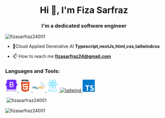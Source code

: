 <h1 align="center">Hi 👋, I'm Fiza Sarfraz</h1>
<h3 align="center">I'm a dedicated software engineer</h3>

<p align="left"> <img src="https://komarev.com/ghpvc/?username=fizasarfraz24001&label=Profile%20views&color=0e75b6&style=flat" alt="fizasarfraz24001" /> </p>

- 🌱Cloud Applied Generative AI **Typescript,nextJs,html,css,tailwindcss**

- 📫 How to reach me **fizasarfraz24@gmail.com**



<h3 align="left">Languages and Tools:</h3>
<p align="left"> <a href="https://getbootstrap.com" target="_blank" rel="noreferrer"> <img src="https://raw.githubusercontent.com/devicons/devicon/master/icons/bootstrap/bootstrap-plain-wordmark.svg" alt="bootstrap" width="40" height="40"/> </a> <a href="https://www.w3.org/html/" target="_blank" rel="noreferrer"> <img src="https://raw.githubusercontent.com/devicons/devicon/master/icons/html5/html5-original-wordmark.svg" alt="html5" width="40" height="40"/> </a> <a href="https://www.mysql.com/" target="_blank" rel="noreferrer"> <img src="https://raw.githubusercontent.com/devicons/devicon/master/icons/mysql/mysql-original-wordmark.svg" alt="mysql" width="40" height="40"/> </a> <a href="https://reactjs.org/" target="_blank" rel="noreferrer"> <img src="https://raw.githubusercontent.com/devicons/devicon/master/icons/react/react-original-wordmark.svg" alt="react" width="40" height="40"/> </a> <a href="https://tailwindcss.com/" target="_blank" rel="noreferrer"> <img src="https://www.vectorlogo.zone/logos/tailwindcss/tailwindcss-icon.svg" alt="tailwind" width="40" height="40"/> </a> <a href="https://www.typescriptlang.org/" target="_blank" rel="noreferrer"> <img src="https://raw.githubusercontent.com/devicons/devicon/master/icons/typescript/typescript-original.svg" alt="typescript" width="40" height="40"/> </a> </p>

<p>&nbsp;<img align="center" src="https://github-readme-stats.vercel.app/api?username=fizasarfraz24001&show_icons=true&locale=en" alt="fizasarfraz24001" /></p>

<p><img align="center" src="https://github-readme-streak-stats.herokuapp.com/?user=fizasarfraz24001&" alt="fizasarfraz24001" /></p>
